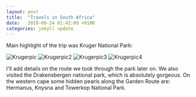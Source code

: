```yaml
---
layout: post
title:  "Travels in South Africa"
date:   2018-09-24 01:42:09 +0100
categories: jekyll update
---
```


Main highlight of the trip was Kruger National Park:

![Krugerpic]({{TiffanyVlaar.github.io}}/pics/Giraffe.JPG)
![Krugerpic2]({{TiffanyVlaar.github.io}}/pics/Rhino.JPG)
![Krugerpic3]({{TiffanyVlaar.github.io}}/pics/Elephants.JPG)
![Krugerpic4]({{TiffanyVlaar.github.io}}/pics/test.JPG)

I'll add details on the route we took through the park later on.
We also visited the Drakensbergen national park, which is absolutely gorgeous. On the western cape some hidden pearls along the Garden Route are: Hermanus, Knysna and Towerkop National Park.

<!--- de Hel -->